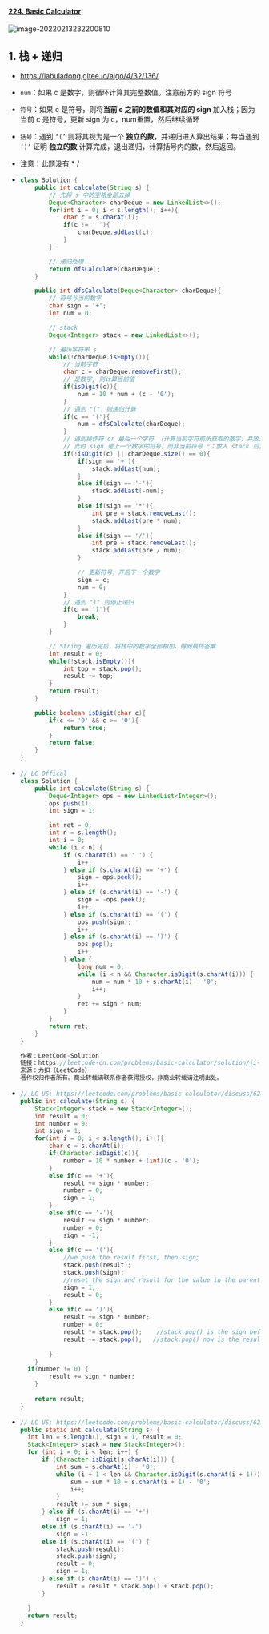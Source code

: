 #### [224. Basic Calculator](https://leetcode-cn.com/problems/basic-calculator/)

![image-20220213232200810](https://raw.githubusercontent.com/TWDH/Leetcode-From-Zero/pictures/img/image-20220213232200810.png)

## 1. 栈 + 递归

- https://labuladong.gitee.io/algo/4/32/136/

- `num`：如果 c 是数字，则循环计算其完整数值。注意前方的 sign 符号

- `符号`：如果 c 是符号，则将**当前 c 之前的数值和其对应的 sign** 加入栈；因为当前 c 是符号，更新 sign 为 c，num重置，然后继续循环

- `括号`：遇到 `‘(’` 则将其视为是一个 **独立的数**，并递归进入算出结果；每当遇到 `‘)’` 证明 **独立的数** 计算完成，退出递归，计算括号内的数，然后返回。

- 注意：此题没有 * /

- ```java
  class Solution {
      public int calculate(String s) {
          // 先将 s 中的空格全部去掉
          Deque<Character> charDeque = new LinkedList<>();
          for(int i = 0; i < s.length(); i++){
              char c = s.charAt(i);
              if(c != ' '){
                  charDeque.addLast(c);
              }
          }
  
          // 递归处理
          return dfsCalculate(charDeque);
      }
  
      public int dfsCalculate(Deque<Character> charDeque){
          // 符号与当前数字
          char sign = '+';
          int num = 0;
  
          // stack
          Deque<Integer> stack = new LinkedList<>();
  
          // 遍历字符串 s
          while(!charDeque.isEmpty()){
              // 当前字符
              char c = charDeque.removeFirst();
              // 是数字, 则计算当前值
              if(isDigit(c)){
                  num = 10 * num + (c - '0');
              }
              // 遇到 "("，则递归计算
              if(c == '('){
                  num = dfsCalculate(charDeque);
              }
              // 遇到操作符 or 最后一个字符 （计算当前字符前所获取的数字，并放入stack，开启以当前字符为开始的第一个数）
              // 此时 sign 是上一个数字的符号，而非当前符号 c；放入 stack 后，需要更新当前符号为 c
              if(!isDigit(c) || charDeque.size() == 0){
                  if(sign == '+'){
                      stack.addLast(num);
                  }
                  else if(sign == '-'){
                      stack.addLast(-num);
                  }
                  else if(sign == '*'){
                      int pre = stack.removeLast();
                      stack.addLast(pre * num);
                  }
                  else if(sign == '/'){
                      int pre = stack.removeLast();
                      stack.addLast(pre / num);
                  }
  
                  // 更新符号，开启下一个数字
                  sign = c;
                  num = 0;
              }
              // 遇到 ")" 则停止递归
              if(c == ')'){
                  break;
              }
          }
  
          // String 遍历完后，将栈中的数字全部相加，得到最终答案
          int result = 0;
          while(!stack.isEmpty()){
              int top = stack.pop();
              result += top;
          }
          return result;
      }
  
      public boolean isDigit(char c){
          if(c <= '9' && c >= '0'){
              return true;
          }
          return false;
      }
  }
  ```

- ```java
  // LC Offical
  class Solution {
      public int calculate(String s) {
          Deque<Integer> ops = new LinkedList<Integer>();
          ops.push(1);
          int sign = 1;
  
          int ret = 0;
          int n = s.length();
          int i = 0;
          while (i < n) {
              if (s.charAt(i) == ' ') {
                  i++;
              } else if (s.charAt(i) == '+') {
                  sign = ops.peek();
                  i++;
              } else if (s.charAt(i) == '-') {
                  sign = -ops.peek();
                  i++;
              } else if (s.charAt(i) == '(') {
                  ops.push(sign);
                  i++;
              } else if (s.charAt(i) == ')') {
                  ops.pop();
                  i++;
              } else {
                  long num = 0;
                  while (i < n && Character.isDigit(s.charAt(i))) {
                      num = num * 10 + s.charAt(i) - '0';
                      i++;
                  }
                  ret += sign * num;
              }
          }
          return ret;
      }
  }
  
  作者：LeetCode-Solution
  链接：https://leetcode-cn.com/problems/basic-calculator/solution/ji-ben-ji-suan-qi-by-leetcode-solution-jvir/
  来源：力扣（LeetCode）
  著作权归作者所有。商业转载请联系作者获得授权，非商业转载请注明出处。
  ```

- ```java
  // LC US: https://leetcode.com/problems/basic-calculator/discuss/62361/Iterative-Java-solution-with-stack
  public int calculate(String s) {
      Stack<Integer> stack = new Stack<Integer>();
      int result = 0;
      int number = 0;
      int sign = 1;
      for(int i = 0; i < s.length(); i++){
          char c = s.charAt(i);
          if(Character.isDigit(c)){
              number = 10 * number + (int)(c - '0');
          }
          else if(c == '+'){
              result += sign * number;
              number = 0;
              sign = 1;
          }
          else if(c == '-'){
              result += sign * number;
              number = 0;
              sign = -1;
          }
          else if(c == '('){
              //we push the result first, then sign;
              stack.push(result);
              stack.push(sign);
              //reset the sign and result for the value in the parenthesis
              sign = 1;   
              result = 0;
          }
          else if(c == ')'){
              result += sign * number;  
              number = 0;
              result *= stack.pop();    //stack.pop() is the sign before the parenthesis
              result += stack.pop();   //stack.pop() now is the result calculated before the parenthesis
              
          }
      }
    if(number != 0) {
          result += sign * number;
      }
      
      return result;
  }
  ```
  
- ```java
  // LC US: https://leetcode.com/problems/basic-calculator/discuss/62362/JAVA-Easy-Version-To-Understand!!!!!
  public static int calculate(String s) {
  	int len = s.length(), sign = 1, result = 0;
  	Stack<Integer> stack = new Stack<Integer>();
  	for (int i = 0; i < len; i++) {
  		if (Character.isDigit(s.charAt(i))) {
  			int sum = s.charAt(i) - '0';
  			while (i + 1 < len && Character.isDigit(s.charAt(i + 1))) {
  				sum = sum * 10 + s.charAt(i + 1) - '0';
  				i++;
  			}
  			result += sum * sign;
  		} else if (s.charAt(i) == '+')
  			sign = 1;
  		else if (s.charAt(i) == '-')
  			sign = -1;
  		else if (s.charAt(i) == '(') {
  			stack.push(result);
  			stack.push(sign);
  			result = 0;
  			sign = 1;
  		} else if (s.charAt(i) == ')') {
  			result = result * stack.pop() + stack.pop();
  		}
  
  	}
  	return result;
  }
  ```




